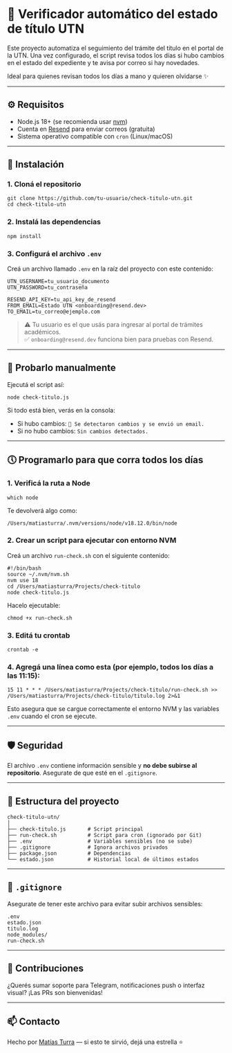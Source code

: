 # 📡 Verificador automático del estado de título UTN

Este proyecto automatiza el seguimiento del trámite del título en el portal de la UTN. Una vez configurado, el script revisa todos los días si hubo cambios en el estado del expediente y te avisa por correo si hay novedades.

Ideal para quienes revisan todos los días a mano y quieren olvidarse ✨

---

## ⚙️ Requisitos

- Node.js 18+ (se recomienda usar [nvm](https://github.com/nvm-sh/nvm))
- Cuenta en [Resend](https://resend.com) para enviar correos (gratuita)
- Sistema operativo compatible con `cron` (Linux/macOS)

---

## 🚀 Instalación

### 1. Cloná el repositorio

```
git clone https://github.com/tu-usuario/check-titulo-utn.git
cd check-titulo-utn
```

### 2. Instalá las dependencias

```
npm install
```

### 3. Configurá el archivo `.env`

Creá un archivo llamado `.env` en la raíz del proyecto con este contenido:

```
UTN_USERNAME=tu_usuario_documento
UTN_PASSWORD=tu_contraseña

RESEND_API_KEY=tu_api_key_de_resend
FROM_EMAIL=Estado UTN <onboarding@resend.dev>
TO_EMAIL=tu_correo@ejemplo.com
```

> ⚠️ Tu usuario es el que usás para ingresar al portal de trámites académicos.  
> ✅ `onboarding@resend.dev` funciona bien para pruebas con Resend.

---

## 🧪 Probarlo manualmente

Ejecutá el script así:

```
node check-titulo.js
```

Si todo está bien, verás en la consola:

- Si hubo cambios: `🔔 Se detectaron cambios y se envió un email.`
- Si no hubo cambios: `Sin cambios detectados.`

---

## 🕔 Programarlo para que corra todos los días

### 1. Verificá la ruta a Node

```
which node
```

Te devolverá algo como:

```
/Users/matiasturra/.nvm/versions/node/v18.12.0/bin/node
```

### 2. Crear un script para ejecutar con entorno NVM

Creá un archivo `run-check.sh` con el siguiente contenido:

```
#!/bin/bash
source ~/.nvm/nvm.sh
nvm use 18
cd /Users/matiasturra/Projects/check-titulo
node check-titulo.js
```

Hacelo ejecutable:

```
chmod +x run-check.sh
```

### 3. Editá tu crontab

```
crontab -e
```

### 4. Agregá una línea como esta (por ejemplo, todos los días a las 11:15):

```
15 11 * * * /Users/matiasturra/Projects/check-titulo/run-check.sh >> /Users/matiasturra/Projects/check-titulo/titulo.log 2>&1
```

Esto asegura que se cargue correctamente el entorno NVM y las variables `.env` cuando el cron se ejecute.

---

## 🛡️ Seguridad

El archivo `.env` contiene información sensible y **no debe subirse al repositorio**. Asegurate de que esté en el `.gitignore`.

---

## 📁 Estructura del proyecto

```
check-titulo-utn/
│
├── check-titulo.js       # Script principal
├── run-check.sh          # Script para cron (ignorado por Git)
├── .env                  # Variables sensibles (no se sube)
├── .gitignore            # Ignora archivos privados
├── package.json          # Dependencias
└── estado.json           # Historial local de últimos estados
```

---

## 📄 `.gitignore`

Asegurate de tener este archivo para evitar subir archivos sensibles:

```
.env
estado.json
titulo.log
node_modules/
run-check.sh
```

---

## 🙌 Contribuciones

¿Querés sumar soporte para Telegram, notificaciones push o interfaz visual? ¡Las PRs son bienvenidas!

---

## 📫 Contacto

Hecho por [Matías Turra](https://github.com/matias9477) — si esto te sirvió, dejá una estrella ⭐
